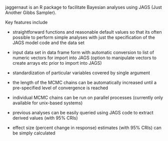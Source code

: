 jaggernaut is an R package to facilitate Bayesian analyses using JAGS (Just Another Gibbs Sampler).

Key features include 

  * straightforward functions and reasonable default values so that its often possible to perform simple analyses with just the specification of the JAGS model code and the data set

  * input data set in data frame form with automatic conversion to list of numeric vectors for import into JAGS (option to manipulate vectors to create arrays etc prior to 
import into JAGS)

  * standardization of particular variables covered by single argument

  * the length of the MCMC chains can be automatically increased until a pre-specified level of convergence is reached

  * individual MCMC chains can be run on parallel processes (currently only available for unix-based systems)

  * previous analyses can be easily queried using JAGS code to extract derived values (with 95% CRIs) 

  *  effect size (percent change in response) estimates (with 95% CRIs) can be simply calculated



